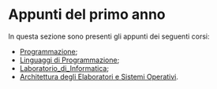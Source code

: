 # Appunti del primo anno

In questa sezione sono presenti gli appunti dei seguenti corsi:

* [Programmazione](./Programmazione/index.md);
* [Linguaggi di Programmazione](./Linguaggi_di_Programmazione/index.md);
* [Laboratorio_di_Informatica](./Laboratorio_di_Informatica/index.md);
* [Architettura degli Elaboratori e Sistemi Operativi](./AESO/index.md).
